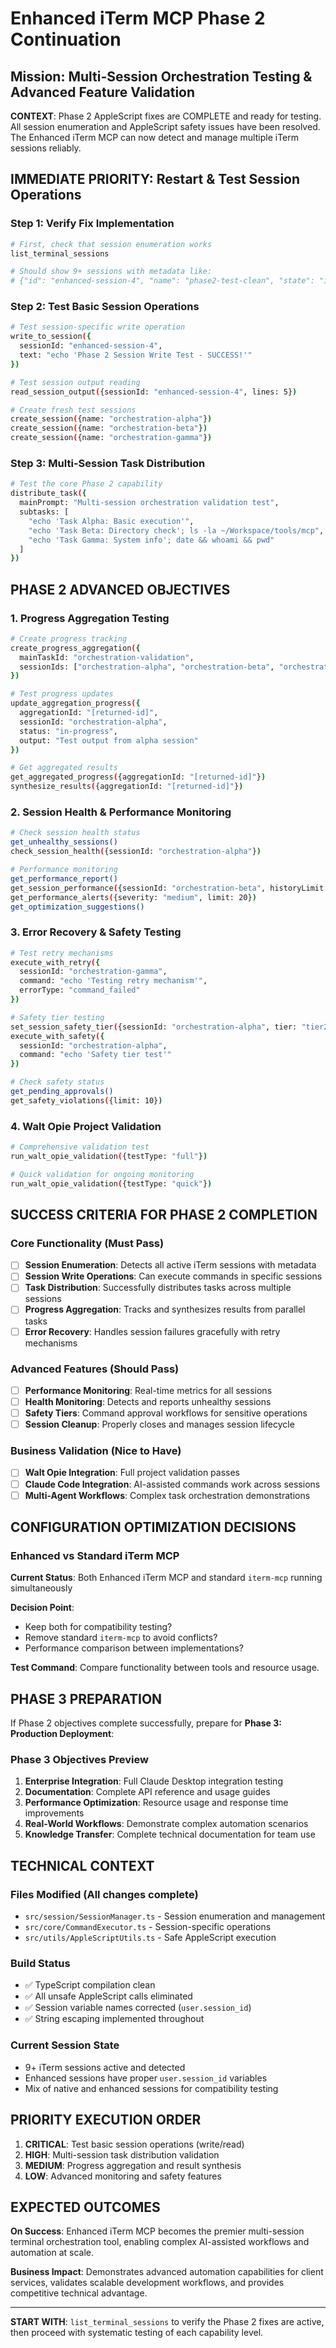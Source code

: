 # Enhanced iTerm MCP Phase 2 Continuation
## Mission: Multi-Session Orchestration Testing & Advanced Feature Validation

**CONTEXT**: Phase 2 AppleScript fixes are COMPLETE and ready for testing. All session enumeration and AppleScript safety issues have been resolved. The Enhanced iTerm MCP can now detect and manage multiple iTerm sessions reliably.

## IMMEDIATE PRIORITY: Restart & Test Session Operations

### Step 1: Verify Fix Implementation
```bash
# First, check that session enumeration works
list_terminal_sessions

# Should show 9+ sessions with metadata like:
# {"id": "enhanced-session-4", "name": "phase2-test-clean", "state": "idle"}
```

### Step 2: Test Basic Session Operations
```bash
# Test session-specific write operation
write_to_session({
  sessionId: "enhanced-session-4", 
  text: "echo 'Phase 2 Session Write Test - SUCCESS!'"
})

# Test session output reading
read_session_output({sessionId: "enhanced-session-4", lines: 5})

# Create fresh test sessions
create_session({name: "orchestration-alpha"})
create_session({name: "orchestration-beta"}) 
create_session({name: "orchestration-gamma"})
```

### Step 3: Multi-Session Task Distribution
```bash
# Test the core Phase 2 capability
distribute_task({
  mainPrompt: "Multi-session orchestration validation test",
  subtasks: [
    "echo 'Task Alpha: Basic execution'",
    "echo 'Task Beta: Directory check'; ls -la ~/Workspace/tools/mcp",
    "echo 'Task Gamma: System info'; date && whoami && pwd"
  ]
})
```

## PHASE 2 ADVANCED OBJECTIVES

### 1. Progress Aggregation Testing
```bash
# Create progress tracking
create_progress_aggregation({
  mainTaskId: "orchestration-validation", 
  sessionIds: ["orchestration-alpha", "orchestration-beta", "orchestration-gamma"]
})

# Test progress updates
update_aggregation_progress({
  aggregationId: "[returned-id]",
  sessionId: "orchestration-alpha",
  status: "in-progress",
  output: "Test output from alpha session"
})

# Get aggregated results
get_aggregated_progress({aggregationId: "[returned-id]"})
synthesize_results({aggregationId: "[returned-id]"})
```

### 2. Session Health & Performance Monitoring
```bash
# Check session health status
get_unhealthy_sessions()
check_session_health({sessionId: "orchestration-alpha"})

# Performance monitoring
get_performance_report()
get_session_performance({sessionId: "orchestration-beta", historyLimit: 10})
get_performance_alerts({severity: "medium", limit: 20})
get_optimization_suggestions()
```

### 3. Error Recovery & Safety Testing
```bash
# Test retry mechanisms
execute_with_retry({
  sessionId: "orchestration-gamma",
  command: "echo 'Testing retry mechanism'",
  errorType: "command_failed"
})

# Safety tier testing
set_session_safety_tier({sessionId: "orchestration-alpha", tier: "tier2"})
execute_with_safety({
  sessionId: "orchestration-alpha",
  command: "echo 'Safety tier test'"
})

# Check safety status
get_pending_approvals()
get_safety_violations({limit: 10})
```

### 4. Walt Opie Project Validation
```bash
# Comprehensive validation test
run_walt_opie_validation({testType: "full"})

# Quick validation for ongoing monitoring
run_walt_opie_validation({testType: "quick"})
```

## SUCCESS CRITERIA FOR PHASE 2 COMPLETION

### Core Functionality (Must Pass)
- [ ] **Session Enumeration**: Detects all active iTerm sessions with metadata
- [ ] **Session Write Operations**: Can execute commands in specific sessions
- [ ] **Task Distribution**: Successfully distributes tasks across multiple sessions
- [ ] **Progress Aggregation**: Tracks and synthesizes results from parallel tasks
- [ ] **Error Recovery**: Handles session failures gracefully with retry mechanisms

### Advanced Features (Should Pass)
- [ ] **Performance Monitoring**: Real-time metrics for all sessions
- [ ] **Health Monitoring**: Detects and reports unhealthy sessions
- [ ] **Safety Tiers**: Command approval workflows for sensitive operations
- [ ] **Session Cleanup**: Properly closes and manages session lifecycle

### Business Validation (Nice to Have)
- [ ] **Walt Opie Integration**: Full project validation passes
- [ ] **Claude Code Integration**: AI-assisted commands work across sessions
- [ ] **Multi-Agent Workflows**: Complex task orchestration demonstrations

## CONFIGURATION OPTIMIZATION DECISIONS

### Enhanced vs Standard iTerm MCP
**Current Status**: Both Enhanced iTerm MCP and standard `iterm-mcp` running simultaneously

**Decision Point**: 
- Keep both for compatibility testing?
- Remove standard `iterm-mcp` to avoid conflicts?
- Performance comparison between implementations?

**Test Command**: Compare functionality between tools and resource usage.

## PHASE 3 PREPARATION

If Phase 2 objectives complete successfully, prepare for **Phase 3: Production Deployment**:

### Phase 3 Objectives Preview
1. **Enterprise Integration**: Full Claude Desktop integration testing
2. **Documentation**: Complete API reference and usage guides  
3. **Performance Optimization**: Resource usage and response time improvements
4. **Real-World Workflows**: Demonstrate complex automation scenarios
5. **Knowledge Transfer**: Complete technical documentation for team use

## TECHNICAL CONTEXT

### Files Modified (All changes complete)
- `src/session/SessionManager.ts` - Session enumeration and management
- `src/core/CommandExecutor.ts` - Session-specific operations
- `src/utils/AppleScriptUtils.ts` - Safe AppleScript execution

### Build Status
- ✅ TypeScript compilation clean
- ✅ All unsafe AppleScript calls eliminated
- ✅ Session variable names corrected (`user.session_id`)
- ✅ String escaping implemented throughout

### Current Session State
- 9+ iTerm sessions active and detected
- Enhanced sessions have proper `user.session_id` variables
- Mix of native and enhanced sessions for compatibility testing

## PRIORITY EXECUTION ORDER

1. **CRITICAL**: Test basic session operations (write/read)
2. **HIGH**: Multi-session task distribution validation  
3. **MEDIUM**: Progress aggregation and result synthesis
4. **LOW**: Advanced monitoring and safety features

## EXPECTED OUTCOMES

**On Success**: Enhanced iTerm MCP becomes the premier multi-session terminal orchestration tool, enabling complex AI-assisted workflows and automation at scale.

**Business Impact**: Demonstrates advanced automation capabilities for client services, validates scalable development workflows, and provides competitive technical advantage.

---

**START WITH**: `list_terminal_sessions` to verify the Phase 2 fixes are active, then proceed with systematic testing of each capability level.